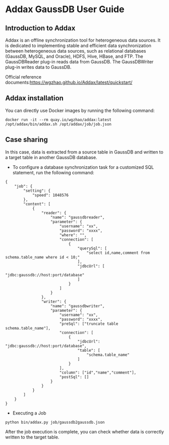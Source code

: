# Addax GaussDB User Guide

## Introduction to Addax

Addax is an offline synchronization tool for heterogeneous data sources. It is dedicated to implementing stable and efficient data synchronization between heterogeneous data sources, such as relational databases (GaussDB, MySQL, and Oracle), HDFS, Hive, HBase, and FTP.
The GaussDBReader plug-in reads data from GaussDB. The GaussDBWriter plug-in writes data to GaussDB.

Official reference documents:https://wgzhao.github.io/Addax/latest/quickstart/

## Addax installation

You can directly use Docker images by running the following command:

```
docker run -it --rm quay.io/wgzhao/addax:latest /opt/addax/bin/addax.sh /opt/addax/job/job.json
```

## Case sharing

In this case, data is extracted from a source table in GaussDB and written to a target table in another GaussDB database.

 *  To configure a database synchronization task for a customized SQL statement, run the following command:

```
{
    "job": {
        "setting": {
            "speed": 1048576
        },
        "content": [
            {
                "reader": {
                    "name": "gaussdbreader",
                    "parameter": {
                        "username": "xx",
                        "password": "xxxx",
                        "where": "",
                        "connection": [
                            {
                                "querySql": [
                                    "select id,name,comment from schema.table_name where id < 10;"
                                ],
                                "jdbcUrl": [
                                    "jdbc:gaussdb://host:port/database"
                                ]
                            }
                        ]
                    }
                },
				"writer": {
					"name": "gaussdbwriter",
					"parameter": {
						"username": "xx",
						"password": "xxxx",
						"preSql": ["truncate table schema.table_name"],						
						"connection": [
							{
								"jdbcUrl": "jdbc:gaussdb://host:port/database",
								"table": [
									"schema.table_name"
								]
							}
						],
						"column": ["id","name","comment"],
						"postSql": []
					}
				}
            }
        ]
    }
}
```

 *  Executing a Job

```
python bin/addax.py job/gaussdb2gaussdb.json
```

After the job execution is complete, you can check whether data is correctly written to the target table.

